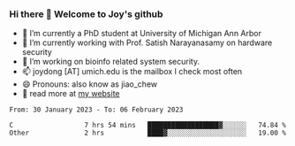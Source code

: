 ### Hi there 👋 Welcome to Joy's github

- 🔭 I’m currently a PhD student at University of Michigan Ann Arbor
- 🌱 I’m currently working with Prof. Satish Narayanasamy on hardware security
- 👯 I’m working on bioinfo related system security. 
- 📫 joydong [AT] umich.edu is the mailbox I check most often
- 😄 Pronouns: also know as jiao_chew
- 💬 read more at [my website](https://joydddd.github.io/)
<!--START_SECTION:waka-->

```text
From: 30 January 2023 - To: 06 February 2023

C                  7 hrs 54 mins   ██████████████████▓░░░░░░   74.84 %
Other              2 hrs           ████▓░░░░░░░░░░░░░░░░░░░░   19.00 %
```

<!--END_SECTION:waka-->
